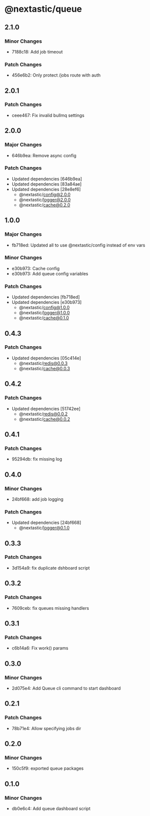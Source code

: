 # @nextastic/queue

## 2.1.0

### Minor Changes

- 7188c18: Add job timeout

### Patch Changes

- 456e6b2: Only protect /jobs route with auth

## 2.0.1

### Patch Changes

- ceee467: Fix invalid bullmq settings

## 2.0.0

### Major Changes

- 646b9ea: Remove async config

### Patch Changes

- Updated dependencies [646b9ea]
- Updated dependencies [83a84ae]
- Updated dependencies [28e8ef6]
  - @nextastic/config@2.0.0
  - @nextastic/logger@2.0.0
  - @nextastic/cache@0.2.0

## 1.0.0

### Major Changes

- fb718ed: Updated all to use @nextastic/config instead of env vars

### Minor Changes

- e30b973: Cache config
- e30b973: Add queue config variables

### Patch Changes

- Updated dependencies [fb718ed]
- Updated dependencies [e30b973]
  - @nextastic/config@1.0.0
  - @nextastic/logger@1.0.0
  - @nextastic/cache@0.1.0

## 0.4.3

### Patch Changes

- Updated dependencies [05c414e]
  - @nextastic/redis@0.0.3
  - @nextastic/cache@0.0.3

## 0.4.2

### Patch Changes

- Updated dependencies [51742ee]
  - @nextastic/redis@0.0.2
  - @nextastic/cache@0.0.2

## 0.4.1

### Patch Changes

- 95294db: fix missing log

## 0.4.0

### Minor Changes

- 24bf668: add job logging

### Patch Changes

- Updated dependencies [24bf668]
  - @nextastic/logger@0.1.0

## 0.3.3

### Patch Changes

- 3d154a9: fix duplicate dshboard script

## 0.3.2

### Patch Changes

- 7609ceb: fix queues missing handlers

## 0.3.1

### Patch Changes

- c6b14a6: Fix work() params

## 0.3.0

### Minor Changes

- 2d075e4: Add Queue cli command to start dashboard

## 0.2.1

### Patch Changes

- 78b71e4: Allow specifying jobs dir

## 0.2.0

### Minor Changes

- 150c5f9: exported queue packages

## 0.1.0

### Minor Changes

- db0e6c4: Add queue dashboard script

